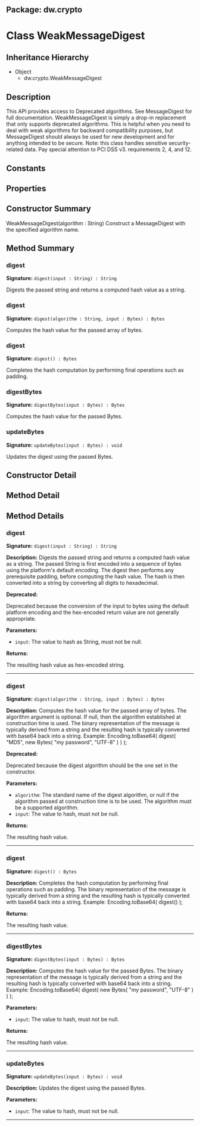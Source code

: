 ## Package: dw.crypto

# Class WeakMessageDigest

## Inheritance Hierarchy

- Object
  - dw.crypto.WeakMessageDigest

## Description

This API provides access to Deprecated algorithms. See MessageDigest for full documentation. WeakMessageDigest is simply a drop-in replacement that only supports deprecated algorithms. This is helpful when you need to deal with weak algorithms for backward compatibility purposes, but MessageDigest should always be used for new development and for anything intended to be secure. Note: this class handles sensitive security-related data. Pay special attention to PCI DSS v3. requirements 2, 4, and 12.

## Constants

## Properties

## Constructor Summary

WeakMessageDigest(algorithm : String) Construct a MessageDigest with the specified algorithm name.

## Method Summary

### digest

**Signature:** `digest(input : String) : String`

Digests the passed string and returns a computed hash value as a string.

### digest

**Signature:** `digest(algorithm : String, input : Bytes) : Bytes`

Computes the hash value for the passed array of bytes.

### digest

**Signature:** `digest() : Bytes`

Completes the hash computation by performing final operations such as padding.

### digestBytes

**Signature:** `digestBytes(input : Bytes) : Bytes`

Computes the hash value for the passed Bytes.

### updateBytes

**Signature:** `updateBytes(input : Bytes) : void`

Updates the digest using the passed Bytes.

## Constructor Detail

## Method Detail

## Method Details

### digest

**Signature:** `digest(input : String) : String`

**Description:** Digests the passed string and returns a computed hash value as a string. The passed String is first encoded into a sequence of bytes using the platform's default encoding. The digest then performs any prerequisite padding, before computing the hash value. The hash is then converted into a string by converting all digits to hexadecimal.

**Deprecated:**

Deprecated because the conversion of the input to bytes using the default platform encoding and the hex-encoded return value are not generally appropriate.

**Parameters:**

- `input`: The value to hash as String, must not be null.

**Returns:**

The resulting hash value as hex-encoded string.

---

### digest

**Signature:** `digest(algorithm : String, input : Bytes) : Bytes`

**Description:** Computes the hash value for the passed array of bytes. The algorithm argument is optional. If null, then the algorithm established at construction time is used. The binary representation of the message is typically derived from a string and the resulting hash is typically converted with base64 back into a string. Example: Encoding.toBase64( digest( "MD5", new Bytes( "my password", "UTF-8" ) ) );

**Deprecated:**

Deprecated because the digest algorithm should be the one set in the constructor.

**Parameters:**

- `algorithm`: The standard name of the digest algorithm, or null if the algorithm passed at construction time is to be used. The algorithm must be a supported algorithm.
- `input`: The value to hash, must not be null.

**Returns:**

The resulting hash value.

---

### digest

**Signature:** `digest() : Bytes`

**Description:** Completes the hash computation by performing final operations such as padding. The binary representation of the message is typically derived from a string and the resulting hash is typically converted with base64 back into a string. Example: Encoding.toBase64( digest() );

**Returns:**

The resulting hash value.

---

### digestBytes

**Signature:** `digestBytes(input : Bytes) : Bytes`

**Description:** Computes the hash value for the passed Bytes. The binary representation of the message is typically derived from a string and the resulting hash is typically converted with base64 back into a string. Example: Encoding.toBase64( digest( new Bytes( "my password", "UTF-8" ) ) );

**Parameters:**

- `input`: The value to hash, must not be null.

**Returns:**

The resulting hash value.

---

### updateBytes

**Signature:** `updateBytes(input : Bytes) : void`

**Description:** Updates the digest using the passed Bytes.

**Parameters:**

- `input`: The value to hash, must not be null.

---